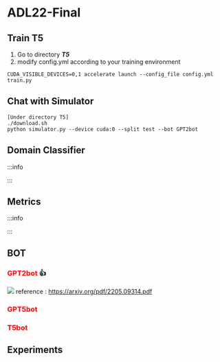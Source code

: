 # ADL22-Final

## Train T5
1. Go to directory ***T5***
2. modify config.yml according to your training environment
```
CUDA_VISIBLE_DEVICES=0,1 accelerate launch --config_file config.yml train.py
```

## Chat with Simulator
```
[Under directory T5]
./download.sh
python simulator.py --device cuda:0 --split test --bot GPT2bot
```

## Domain Classifier
:::info

:::

## Metrics

:::info

:::

## BOT
### <a style="color:red">GPT2bot</a> :+1: 

![](https://i.imgur.com/xc9XPlo.png)
reference : https://arxiv.org/pdf/2205.09314.pdf

### <a style="color:red">GPT5bot</a>

### <a style="color:red">T5bot</a>

## Experiments